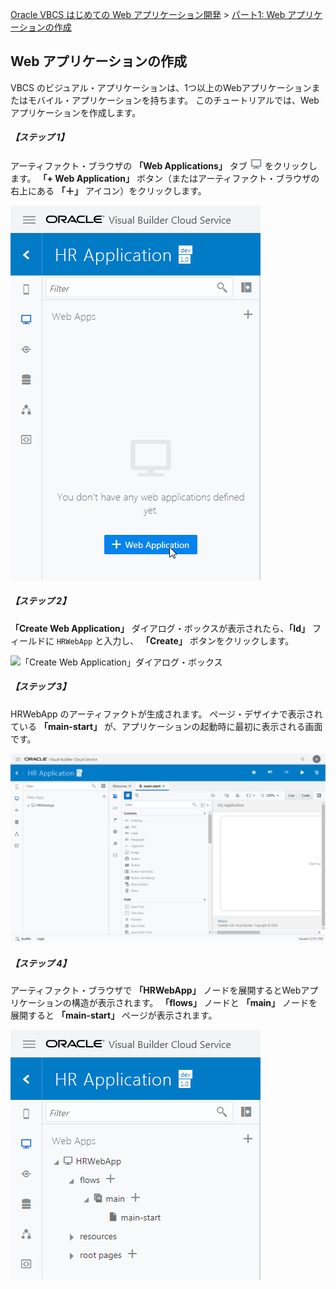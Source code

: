 [Oracle VBCS はじめての Web アプリケーション開発](../../README.md) >
[パート1: Web アプリケーションの作成](README.md)

## Web アプリケーションの作成

VBCS のビジュアル・アプリケーションは、1つ以上のWebアプリケーションまたはモバイル・アプリケーションを持ちます。
このチュートリアルでは、Webアプリケーションを作成します。

##### 【ステップ 1】

アーティファクト・ブラウザの **「Web Applications」** タブ
<img src="../icons/vbcsca_webapp_icon.png" alt="Web Applications タブ">
をクリックします。
**「+ Web Application」** ボタン（またはアーティファクト・ブラウザの右上にある **「＋」** アイコン）をクリックします。

![アーティファクト・ブラウザの Web Applications タブの + Web Application ボタンをクリック](images/artifact_browser_web_apps.png)

##### 【ステップ 2】

**「Create Web Application」** ダイアログ・ボックスが表示されたら、**「Id」** フィールドに `HRWebApp` と入力し、 **「Create」** ボタンをクリックします。

![「Create Web Application」ダイアログ・ボックス](images/create_web_appication.png)

##### 【ステップ 3】

HRWebApp のアーティファクトが生成されます。
ページ・デザイナで表示されている **「main-start」** が、アプリケーションの起動時に最初に表示される画面です。

![HRWebApp が生成された状態](images/application_designer_hrwebapp.png)

##### 【ステップ 4】

アーティファクト・ブラウザで **「HRWebApp」** ノードを展開するとWebアプリケーションの構造が表示されます。
**「flows」** ノードと **「main」** ノードを展開すると **「main-start」** ページが表示されます。

![HRWebApp が生成されたアーティファクト・ブラウザ](images/artifact_browser_hrwebapp.png)
